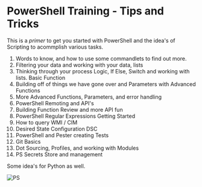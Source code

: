 # PowerShell Training - Tips and Tricks



This is a _primer_ to get you started with PowerShell and the idea's of Scripting to acommplish various tasks. 

1. Words to know, and how to use some commandlets to find out more.
2. Filtering your data and working with your data, lists
3. Thinking through your process Logic, If Else, Switch and working with lists. Basic Function
4. Building off of things we have gone over and Parameters with Advanced Functions
5. More Advanced Functions, Parameters, and error handling
6. PowerShell Remoting and API's
7. Building Function Review and more API fun
8. PowerShell Regular Expressions Getting Started  
9. How to query WMI / CIM  
10. Desired State Configuration DSC
11. PowerShell and Pester creating Tests
12. Git Basics 
13. Dot Sourcing, Profiles, and working with Modules
14. PS Secrets Store and management  

Some idea's for Python as well. 

![PS](https://docs.microsoft.com/media/logos/logo-powershell-social.png)